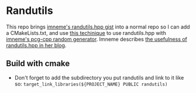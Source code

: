 # Randutils

This repo brings [imneme's randutils.hpp gist](https://gist.github.com/imneme/540829265469e673d045) into a normal repo so I can add a CMakeLists.txt, and use [this techinique](https://gist.github.com/naphipps/9784df722d45c8e1bbe7108d182c466a) to use randutils.hpp with [imneme's pcg-cpp random generator](https://github.com/imneme/pcg-cpp). Imneme describes [the usefulness of randutils.hpp in her blog](https://www.pcg-random.org/posts/developing-a-seed_seq-alternative.html).

## Build with cmake

- Don't forget to add the subdirectory you put randutils and link to it like so: ```target_link_libraries(${PROJECT_NAME} PUBLIC randutils)```